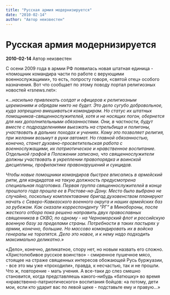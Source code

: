 ```yaml
---
title: "Русская армия модернизируется"
date: "2010-02-14"
author: "Автор неизвестен"
---
```


# Русская армия модернизируется

**2010-02-14** Автор неизвестен

С осени 2009 года в армии РФ появилась новая штатная единица - «помощник командира части по работе с верующими военнослужащими», то есть, попросту говоря, «святой отец» особого назначения. Вот что сообщает по этому поводу портал религиозных новостей «rsnews.net»:

 «...*насильно привлекать солдат и офицеров к религиозным церемониям и обрядам никто не будет. Это дело сугубо добровольное, куда запрещено вмешиваться командирам. Но статус их штатных помощников-священнослужителей, хотя и не носящих погон, обернется для них дополнительными обязанностями. Они, в частности, будут вместе с подразделениями выезжать на стрельбища и полигоны, участвовать в дальних походах и учениях. Кому это позволяет религия, при желании возьмут в руки автомат. Но главной обязанностью, конечно, станет духовно-просветительская работа с военнослужащими, их патриотическое и нравственное воспитание. Отдельной графой в Положении записано, что священнослужители должны участвовать в укреплении правопорядка и воинской дисциплины, профилактике правонарушений и суицидов.*

*Чтобы новые помощники командиров быстрее вписались в армейский ритм, для кандидатов на такую должность предусмотрена специальная подготовка. Первая группа священнослужителей в конце прошлого года прошла ее в Ростове-на-Дону. Место было выбрано не случайно, поскольку комплектование бригад духовенством планируют начать с Северо-Кавказского военного округа и наших армейских баз за рубежом. Как сказали корреспонденту "РГ" в Минобороны, после жесткого отбора пока решено направить двух православных священников в СКВО, по одному - на Черноморский флот и российскую военную базу за пределами страны. Потребности в таких пастырях у армии, конечно, большие. Но массово командировать их в войска генералы не торопятся. Дело это новое, и к нему надо подходить максимально деликатно*.»

«Дело», конечно, деликатное, спору нет, но новым назвать его сложно. «Христолюбивое русское воинство» - смиренное пушечное мясо, стоящее на страже священных интересов обожающей Русь буржуазии, - все это мы уже «проходили», правда, к несчастью, так и не прошли. Что ж, повторение - мать учения. А все-таки до слез смешно становится, когда представляешь какого-нибудь «батюшку» во время «нравственно-патриотического» воспитания бойцов: «а потому, дети мои, если кто ударит вас по левой щеке - подставьте ему и правую...»